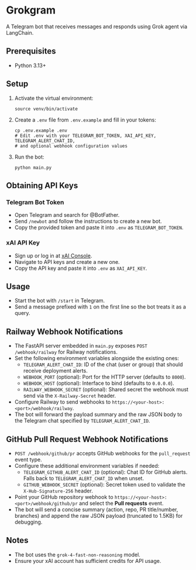 # Grokgram

A Telegram bot that receives messages and responds using Grok agent via LangChain.

## Prerequisites

- Python 3.13+

## Setup

1. Activate the virtual environment:

   ```
   source venv/bin/activate
   ```

2. Create a `.env` file from `.env.example` and fill in your tokens:

   ```
   cp .env.example .env
   # Edit .env with your TELEGRAM_BOT_TOKEN, XAI_API_KEY, TELEGRAM_ALERT_CHAT_ID,
   # and optional webhook configuration values
   ```

3. Run the bot:
   ```
   python main.py
   ```

## Obtaining API Keys

### Telegram Bot Token

- Open Telegram and search for @BotFather.
- Send `/newbot` and follow the instructions to create a new bot.
- Copy the provided token and paste it into `.env` as `TELEGRAM_BOT_TOKEN`.

### xAI API Key

- Sign up or log in at [xAI Console](https://console.x.ai/).
- Navigate to API keys and create a new one.
- Copy the API key and paste it into `.env` as `XAI_API_KEY`.

## Usage

- Start the bot with `/start` in Telegram.
- Send a message prefixed with `1` on the first line so the bot treats it as a query.

## Railway Webhook Notifications

- The FastAPI server embedded in `main.py` exposes `POST /webhook/railway` for Railway notifications.
- Set the following environment variables alongside the existing ones:
  - `TELEGRAM_ALERT_CHAT_ID`: ID of the chat (user or group) that should receive deployment alerts.
  - `WEBHOOK_PORT` (optional): Port for the HTTP server (defaults to `8000`).
  - `WEBHOOK_HOST` (optional): Interface to bind (defaults to `0.0.0.0`).
  - `RAILWAY_WEBHOOK_SECRET` (optional): Shared secret the webhook must send via the `X-Railway-Secret` header.
- Configure Railway to send webhooks to `https://<your-host>:<port>/webhook/railway`.
- The bot will forward the payload summary and the raw JSON body to the Telegram chat specified by `TELEGRAM_ALERT_CHAT_ID`.

## GitHub Pull Request Webhook Notifications

- `POST /webhook/github/pr` accepts GitHub webhooks for the `pull_request` event type.
- Configure these additional environment variables if needed:
  - `TELEGRAM_GITHUB_ALERT_CHAT_ID` (optional): Chat ID for GitHub alerts. Falls back to `TELEGRAM_ALERT_CHAT_ID` when unset.
  - `GITHUB_WEBHOOK_SECRET` (optional): Secret token used to validate the `X-Hub-Signature-256` header.
- Point your GitHub repository webhook to `https://<your-host>:<port>/webhook/github/pr` and select the **Pull requests** event.
- The bot will send a concise summary (action, repo, PR title/number, branches) and append the raw JSON payload (truncated to 1.5KB) for debugging.

## Notes

- The bot uses the `grok-4-fast-non-reasoning` model.
- Ensure your xAI account has sufficient credits for API usage.
